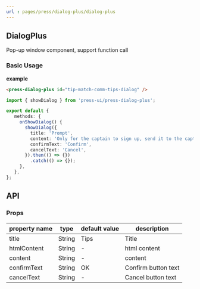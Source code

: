 ```yaml
---
url : pages/press/dialog-plus/dialog-plus
---
```


## DialogPlus 


Pop-up window component, support function call

### Basic Usage

**example**

```html
<press-dialog-plus id="tip-match-comm-tips-dialog" />
```

```ts
import { showDialog } from 'press-ui/press-dialog-plus';

export default {
   methods: {
     onShowDialog() {
       showDialog({
         title: 'Prompt',
         content: 'Only for the captain to sign up, send it to the captain to sign up! ',
         confirmText: 'Confirm',
         cancelText: 'Cancel',
       }).then(() => {})
         .catch(() => {});
     },
   },
};
```

## API

### Props

| property name | type   | default value | description         |
| ------------- | ------ | ------------- | ------------------- |
| title         | String | Tips          | Title               |
| htmlContent   | String | -             | html content        |
| content       | String | -             | content             |
| confirmText   | String | OK            | Confirm button text |
| cancelText    | String | -             | Cancel button text  |